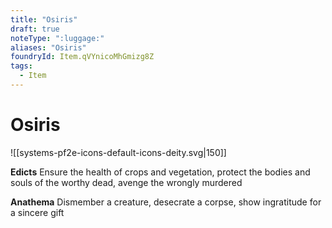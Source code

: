 ```yaml
---
title: "Osiris"
draft: true
noteType: ":luggage:"
aliases: "Osiris"
foundryId: Item.qVYnicoMhGmizg8Z
tags:
  - Item
---
```


# Osiris
![[systems-pf2e-icons-default-icons-deity.svg|150]]

**Edicts** Ensure the health of crops and vegetation, protect the bodies and souls of the worthy dead, avenge the wrongly murdered

**Anathema** Dismember a creature, desecrate a corpse, show ingratitude for a sincere gift
